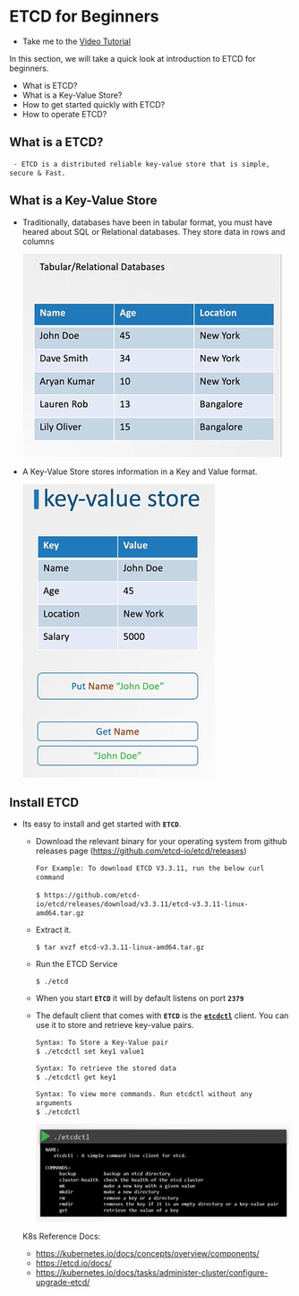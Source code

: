 # ETCD for Beginners
  - Take me to the [Video Tutorial](https://kodekloud.com/courses/539883/lectures/9808166)

  In this section, we will take a quick look at introduction to ETCD for beginners. 
  - What is ETCD?
  - What is a Key-Value Store?
  - How to get started quickly with ETCD?
  - How to operate ETCD?
  
 ## What is a ETCD?
     - ETCD is a distributed reliable key-value store that is simple, secure & Fast.
     
## What is a Key-Value Store
   - Traditionally, databases have been in tabular format, you must have heared about SQL or Relational databases. They store data in rows and columns
       
     ![relational-dbs](../../images/relational-dbs.PNG)
     
   - A Key-Value Store stores information in a Key and Value format.
       
     ![key-value](../../images/key-value.PNG)
       
## Install ETCD
   - Its easy to install and get started with **`ETCD`**.
     - Download the relevant binary for your operating system from github releases page (https://github.com/etcd-io/etcd/releases)
       ```
       For Example: To download ETCD V3.3.11, run the below curl command
         
       $ https://github.com/etcd-io/etcd/releases/download/v3.3.11/etcd-v3.3.11-linux-amd64.tar.gz
       ```
     - Extract it.
       ```
       $ tar xvzf etcd-v3.3.11-linux-amd64.tar.gz 
       ```
     - Run the ETCD Service
       ```
       $ ./etcd
       ```
     - When you start **`ETCD`** it will by default listens on port **`2379`**
      - The default client that comes with **`ETCD`** is the [**`etcdctl`**](https://github.com/etcd-io/etcd/tree/master/etcdctl) client. You can use it to store and retrieve key-value pairs.
        ```
        Syntax: To Store a Key-Value pair
        $ ./etcdctl set key1 value1
        ```
        ```
        Syntax: To retrieve the stored data
        $ ./etcdctl get key1
        ```
        ```
        Syntax: To view more commands. Run etcdctl without any arguments
        $ ./etcdctl
        ```
        
        ![etcdctl](../../images/etcdctl.PNG)
        
       K8s Reference Docs:
       - https://kubernetes.io/docs/concepts/overview/components/
       - https://etcd.io/docs/
       - https://kubernetes.io/docs/tasks/administer-cluster/configure-upgrade-etcd/
       
